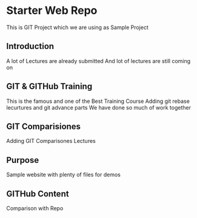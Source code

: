 # Starter Web Repo
This is GIT Project which we are using as Sample Project

## Introduction
A lot of Lectures are already submitted
And lot of lectures are still coming on

## GIT & GITHub Training
This is the famous and one of the Best Training Course
Adding git rebase lecurtures and git advance parts
We have done so much of work together

## GIT Comparisiones
Adding GIT Comparisones Lectures

## Purpose

Sample website with plenty of files for demos

## GITHub Content
Comparison with Repo
